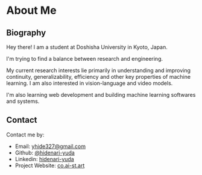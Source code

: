 # About Me

## Biography

Hey there! I am a student at Doshisha University in Kyoto, Japan.

I'm trying to find a balance between research and engineering.

My current research interests lie primarily in understanding and improving continuity, generalizability, efficiency and other key properties of machine learning. I am also interested in vision-language and video models.

I'm also learning web development and building machine learning softwares and systems.


## Contact

Contact me by:

- Email: [yhide327@gmail.com](mailto:yhide327@gmail.com)
- Github: [@hidenari-yuda](https://github.com/hidenari-yuda)
- Linkedin: [hidenari-yuda](https://www.linkedin.com/in/hidenari-yuda)
- Project Website: [co.ai-st.art](https://co.ai-st.art)
